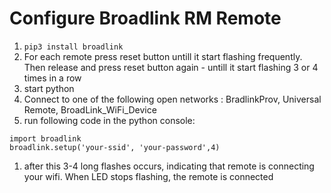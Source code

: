 # Configure Broadlink RM Remote

1. ```pip3 install broadlink ```
1. For each remote press reset button untill it start flashing frequently. Then release and press reset button again - untill it start flashing 3 or 4 times in a row
1. start python
1. Connect to one of the following open networks : BradlinkProv, Universal Remote, BroadLink_WiFi_Device
1. run following code in the python console: 
```
import broadlink
broadlink.setup('your-ssid', 'your-password',4)
```
1. after this 3-4 long flashes occurs, indicating that remote is connecting your wifi. When LED stops flashing, the remote is connected
